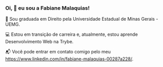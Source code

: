 ###  Oi, 👋  eu sou a Fabiane Malaquias!

🌱  Sou graduada em Direito pela Universidade Estadual de Minas Gerais - UEMG.

💻 Estou em transição de carreira e, atualmente, estou aprende Desenvolvimento Web na Trybe.

📬 Você pode entrar em contato comigo pelo meu https://www.linkedin.com/in/fabiane-malaquias-00287a228/.
